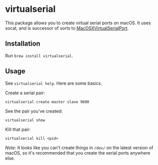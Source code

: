 # virtualserial

This package allows you to create virtual serial ports on macOS. It uses socat, and is successor of sorts to [MacOSXVirtualSerialPort](https://github.com/clokey/PublicCode/tree/master/MacOSXVirtualSerialPort).

## Installation

Run `brew install virtualserial`.

## Usage

See `virtualserial help`. Here are some basics.

Create a serial pair:

```
virtualserial create master slave 9600
```

See the pair you've created:

```
virtualserial show
```

Kill that pair:

```
virtualserial kill <pid>
```

_Note:_ It looks like you can't create things in `/dev/` on the latest version of macOS, so it's recommended that you create the serial ports anywhere else.
